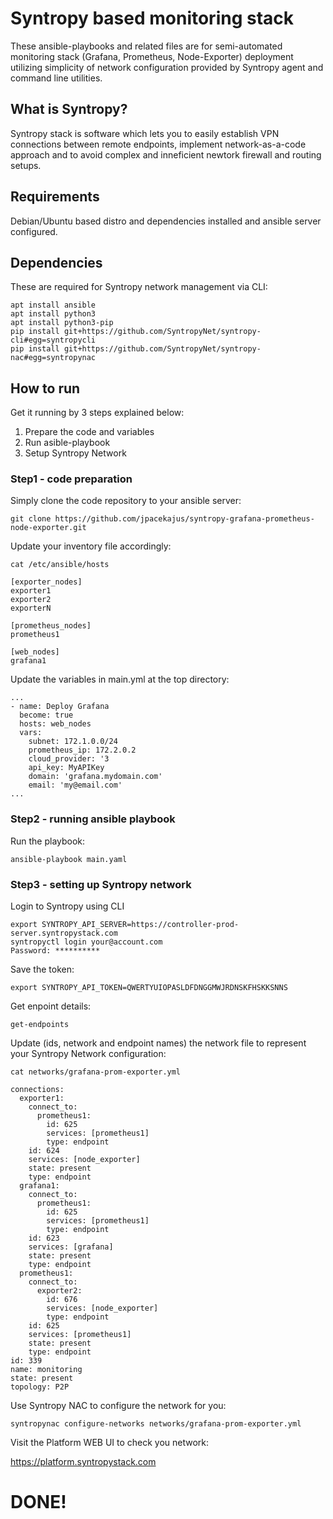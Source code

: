 # Syntropy based monitoring stack

These ansible-playbooks and related files are for semi-automated monitoring stack (Grafana, Prometheus, Node-Exporter) deployment utilizing simplicity of network configuration provided by Syntropy agent and command line utilities.

## What is Syntropy?

Syntropy stack is software which lets you to easily establish VPN connections between remote endpoints, implement network-as-a-code approach and to avoid complex and inneficient newtork firewall and routing setups.


## Requirements

Debian/Ubuntu based distro and dependencies installed and ansible server configured.

## Dependencies

These are required for Syntropy network management via CLI:

```
apt install ansible
apt install python3
apt install python3-pip
pip install git+https://github.com/SyntropyNet/syntropy-cli#egg=syntropycli
pip install git+https://github.com/SyntropyNet/syntropy-nac#egg=syntropynac
```

## How to run

Get it running by 3 steps explained below:

1) Prepare the code and variables
2) Run asible-playbook
3) Setup Syntropy Network

### Step1 - code preparation

Simply clone the code repository to your ansible server:
```
git clone https://github.com/jpacekajus/syntropy-grafana-prometheus-node-exporter.git
```
Update your inventory file accordingly:
```
cat /etc/ansible/hosts

[exporter_nodes]
exporter1
exporter2
exporterN

[prometheus_nodes]
prometheus1

[web_nodes]
grafana1

```
Update the variables in main.yml at the top directory:
```
...
- name: Deploy Grafana
  become: true
  hosts: web_nodes
  vars:
    subnet: 172.1.0.0/24
    prometheus_ip: 172.2.0.2
    cloud_provider: '3
    api_key: MyAPIKey
    domain: 'grafana.mydomain.com'
    email: 'my@email.com'
...
```
### Step2 - running ansible playbook

Run the playbook:
```
ansible-playbook main.yaml
```
### Step3 - setting up Syntropy network

Login to Syntropy using CLI

```
export SYNTROPY_API_SERVER=https://controller-prod-server.syntropystack.com
syntropyctl login your@account.com
Password: **********
```
Save the token:
```
export SYNTROPY_API_TOKEN=QWERTYUIOPASLDFDNGGMWJRDNSKFHSKKSNNS
```
Get enpoint details:
```
get-endpoints
```
Update (ids, network and endpoint names) the network file to represent your Syntropy Network configuration:
```
cat networks/grafana-prom-exporter.yml

connections:
  exporter1:
    connect_to:
      prometheus1:
        id: 625
        services: [prometheus1]
        type: endpoint
    id: 624
    services: [node_exporter]
    state: present
    type: endpoint
  grafana1:
    connect_to:
      prometheus1:
        id: 625
        services: [prometheus1]
        type: endpoint
    id: 623
    services: [grafana]
    state: present
    type: endpoint
  prometheus1:
    connect_to:
      exporter2:
        id: 676
        services: [node_exporter]
        type: endpoint
    id: 625
    services: [prometheus1]
    state: present
    type: endpoint
id: 339
name: monitoring
state: present
topology: P2P

```
Use Syntropy NAC to configure the network for you:
```
syntropynac configure-networks networks/grafana-prom-exporter.yml
```

Visit the Platform WEB UI to check you network: 

https://platform.syntropystack.com

# DONE!
